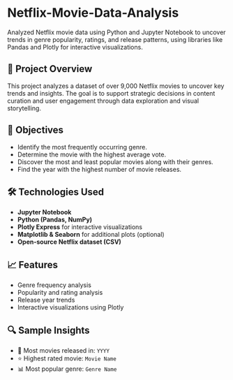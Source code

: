 # Netflix-Movie-Data-Analysis

Analyzed Netflix movie data using Python and Jupyter Notebook to uncover trends in genre popularity, ratings, and release patterns, using libraries like Pandas and Plotly for interactive visualizations.

## 📌 Project Overview
This project analyzes a dataset of over 9,000 Netflix movies to uncover key trends and insights. The goal is to support strategic decisions in content curation and user engagement through data exploration and visual storytelling.

## 🎯 Objectives
- Identify the most frequently occurring genre.
- Determine the movie with the highest average vote.
- Discover the most and least popular movies along with their genres.
- Find the year with the highest number of movie releases.

## 🛠️ Technologies Used
- **Jupyter Notebook**
- **Python (Pandas, NumPy)**
- **Plotly Express** for interactive visualizations
- **Matplotlib & Seaborn** for additional plots (optional)
- **Open-source Netflix dataset (CSV)**

## 📈 Features
- Genre frequency analysis
- Popularity and rating analysis
- Release year trends
- Interactive visualizations using Plotly


## 🔍 Sample Insights
- 📅 Most movies released in: `YYYY`
- ⭐ Highest rated movie: `Movie Name`
- 📊 Most popular genre: `Genre Name`
